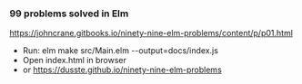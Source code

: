 ### 99 problems solved in Elm 
https://johncrane.gitbooks.io/ninety-nine-elm-problems/content/p/p01.html

- Run: elm make src/Main.elm --output=docs/index.js
- Open index.html in browser
- or https://dusste.github.io/ninety-nine-elm-problems

